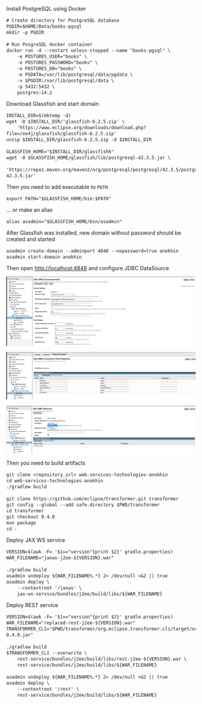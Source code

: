 Install PostgreSQL using Docker

```shell
# Create directory for PostgreSQL database
PGDIR=$HOME/Data/books-pgsql
mkdir -p PGDIR

# Run PosgreSQL docker container
docker run -d --restart unless-stopped --name "books-pgsql" \
    -e POSTGRES_USER="books" \
    -e POSTGRES_PASSWORD="books" \
    -e POSTGRES_DB="books" \
    -e PGDATA=/var/lib/postgresql/data/pgdata \
    -v $PGDIR:/var/lib/postgresql/data \
    -p 5432:5432 \
    postgres:14.2
```

Download Glassfish and start domain

```shell
INSTALL_DIR=$(mktemp -d)
wget -O $INSTALL_DIR/'glassfish-6.2.5.zip' \
    'https://www.eclipse.org/downloads/download.php?file=/ee4j/glassfish/glassfish-6.2.5.zip'
unzip $INSTALL_DIR/glassfish-6.2.5.zip -d $INSTALL_DIR

GLASSFISH_HOME="$INSTALL_DIR/glassfish6"
wget -O $GLASSFISH_HOME/glassfish/lib/postgresql-42.3.5.jar \
    'https://repo1.maven.org/maven2/org/postgresql/postgresql/42.3.5/postgresql-42.3.5.jar'
```

Then you need to add executable to `PATH`

```shell
export PATH="$GLASSFISH_HOME/bin:$PATH"
```

... or make an alias
```shell
alias asadmin="$GLASSFISH_HOME/bin/asadmin"
```

After Glassfish was installed, new domain without password should be created and started

```shell
asadmin create-domain --adminport 4848 --nopassword=true anokhin
asadmin start-domain anokhin
```

Then open <http://localhost:4848> and configure JDBC DataSource

![Glassfish Books Pool properties](docs/img/glassfish_books_pool.png)

![Glassfish Books Pool properties](docs/img/glassfish_books_pool_additional_properties.png)

![Glassfish default JDBC resource](docs/img/glassfish_default_jdbc_resource.png)

Then you need to build artifacts

```shell
git clone <repository_url> web-services-technologies-anokhin
cd web-services-technologies-anokhin
./gradlew build

git clone https://github.com/eclipse/transformer.git transformer
git config --global --add safe.directory $PWD/transformer
cd transformer
git checkout 0.4.0
mvn package
cd -
```

Deploy JAX WS service

```shell
VERSION=$(awk -F= '$1=="version"{print $2}' gradle.properties)
WAR_FILENAME="jaxws-j2ee-${VERSION}.war"

./gradlew build
asadmin undeploy ${WAR_FILENAME%.*} 2> /dev/null >&2 || true
asadmin deploy \
    --contextroot '/jaxws' \
    jax-ws-service/bundles/j2ee/build/libs/${WAR_FILENAME}
```

Deploy REST service

```shell
VERSION=$(awk -F= '$1=="version"{print $2}' gradle.properties)
WAR_FILENAME="replaced-rest-j2ee-${VERSION}.war"
TRANSFORMER_CLI="$PWD/transformer/org.eclipse.transformer.cli/target/org.eclipse.transformer.cli-0.4.0.jar"

./gradlew build
$TRANSFORMER_CLI --overwrite \
    rest-service/bundles/j2ee/build/libs/rest-j2ee-${VERSION}.war \
    rest-service/bundles/j2ee/build/libs/${WAR_FILENAME}
    
asadmin undeploy ${WAR_FILENAME%.*} 2> /dev/null >&2 || true
asadmin deploy \
    --contextroot '/rest' \
    rest-service/bundles/j2ee/build/libs/${WAR_FILENAME}
```
